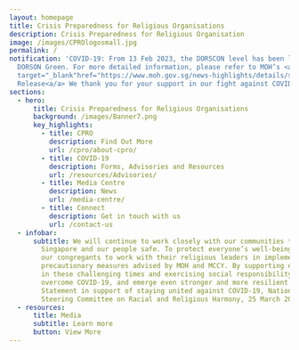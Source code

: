 ```yaml
---
layout: homepage
title: Crisis Preparedness for Religious Organisations
description: Crisis Preparedness for Religious Organisation
image: /images/CPROlogosmall.jpg
permalink: /
notification: 'COVID-19: From 13 Feb 2023, the DORSCON level has been lowered to
  DORSON Green. For more detailed information, please refer to MOH’s <a
  target="_blank"href="https://www.moh.gov.sg/news-highlights/details/singapore-to-exit-acute-phase-of-pandemic">Press
  Release<a/a> We thank you for your support in our fight against COVID-19'
sections:
  - hero:
      title: Crisis Preparedness for Religious Organisations
      background: /images/Banner7.png
      key_highlights:
        - title: CPRO
          description: Find Out More
          url: /cpro/about-cpro/
        - title: COVID-19
          description: Forms, Advisories and Resources
          url: /resources/Advisories/
        - title: Media Centre
          description: News
          url: /media-centre/
        - title: Connect
          description: Get in touch with us
          url: /contact-us
  - infobar:
      subtitle: We will continue to work closely with our communities to keep
        Singapore and our people safe. To protect everyone’s well-being, we urge
        our congregants to work with their religious leaders in implementing the
        precautionary measures advised by MOH and MCCY. By supporting each other
        in these challenging times and exercising social responsibility, we can
        overcome COVID-19, and emerge even stronger and more resilient. -
        Statement in support of staying united against COVID-19, National
        Steering Committee on Racial and Religious Harmony, 25 March 2020
  - resources:
      title: Media
      subtitle: Learn more
      button: View More
---
```

